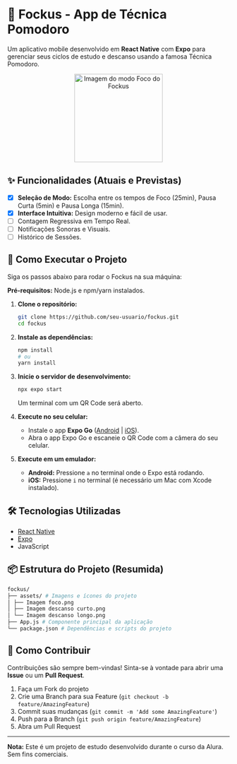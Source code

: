 # 🍅 Fockus - App de Técnica Pomodoro

Um aplicativo mobile desenvolvido em **React Native** com **Expo** para gerenciar seus ciclos de estudo e descanso usando a famosa Técnica Pomodoro.

<p align="center">
  <img src="./assets/Imagem%20foco.png" width="200" alt="Imagem do modo Foco do Fockus">
</p>

## ✨ Funcionalidades (Atuais e Previstas)

-   [x] **Seleção de Modo:** Escolha entre os tempos de Foco (25min), Pausa Curta (5min) e Pausa Longa (15min).
-   [x] **Interface Intuitiva:** Design moderno e fácil de usar.
-   [ ] Contagem Regressiva em Tempo Real.
-   [ ] Notificações Sonoras e Visuais.
-   [ ] Histórico de Sessões.

## 🚀 Como Executar o Projeto

Siga os passos abaixo para rodar o Fockus na sua máquina:

**Pré-requisitos:** Node.js e npm/yarn instalados.

1.  **Clone o repositório:**
    ```bash
    git clone https://github.com/seu-usuario/fockus.git
    cd fockus
    ```

2.  **Instale as dependências:**
    ```bash
    npm install
    # ou
    yarn install
    ```

3.  **Inicie o servidor de desenvolvimento:**
    ```bash
    npx expo start
    ```
    Um terminal com um QR Code será aberto.

4.  **Execute no seu celular:**
    *   Instale o app **Expo Go** ([Android](https://play.google.com/store/apps/details?id=host.exp.exponent) | [iOS](https://apps.apple.com/br/app/expo-go/id982107779)).
    *   Abra o app Expo Go e escaneie o QR Code com a câmera do seu celular.

5.  **Execute em um emulador:**
    *   **Android:** Pressione `a` no terminal onde o Expo está rodando.
    *   **iOS:** Pressione `i` no terminal (é necessário um Mac com Xcode instalado).

## 🛠️ Tecnologias Utilizadas

-   [React Native](https://reactnative.dev/)
-   [Expo](https://expo.dev/)
-   JavaScript

## 📦 Estrutura do Projeto (Resumida)
```bash
fockus/
├── assets/ # Imagens e ícones do projeto
│ ├── Imagem foco.png
│ ├── Imagem descanso curto.png
│ └── Imagem descanso longo.png
├── App.js # Componente principal da aplicação
└── package.json # Dependências e scripts do projeto
```

## 🤝 Como Contribuir

Contribuições são sempre bem-vindas! Sinta-se à vontade para abrir uma **Issue** ou um **Pull Request**.

1.  Faça um Fork do projeto
2.  Crie uma Branch para sua Feature (`git checkout -b feature/AmazingFeature`)
3.  Commit suas mudanças (`git commit -m 'Add some AmazingFeature'`)
4.  Push para a Branch (`git push origin feature/AmazingFeature`)
5.  Abra um Pull Request

---

**Nota:** Este é um projeto de estudo desenvolvido durante o curso da Alura. Sem fins comerciais.
